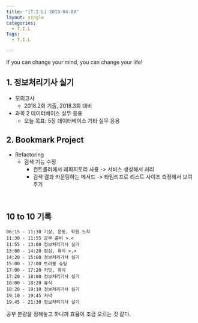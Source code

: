```yaml
---
title: "[T.I.L] 2019-04-08"
layout: single
categories:
  - T.I.L
Tags:
  - T.I.L

---
```

If you can change your mind, you can change your life!    

   
## 1. 정보처리기사 실기  
* 모의고사  
  * 2018.2회 기출, 2018.3회 대비
* 과목 2 데이터베이스 실무 응용   
  * 오늘 목표: 5장 데이터베이스 기타 실무 응용    

## 2. Bookmark Project  
* Refactoring  
  * 검색 기능 수정  
    * 컨트롤러에서 레파지토리 사용 -> 서비스 생성해서 처리  
    * 검색 결과 카운팅하는 메서드 -> 타임리프로 리스트 사이즈 측정해서 보여주기  

<br>

## 10 to 10 기록
```
06:15 - 11:30 기상, 운동, 학원 도착  
11:30 - 11:55 공부 준비 >.<  
11:55 - 13:00 정보처리기사 실기   
13:00 - 14:20 점심, 휴식 >.<      
14:20 - 15:00 정보처리가사 실기  
15:00 - 17:00 트러블 슈팅  
17:00 - 17:20 커밋, 휴식  
17:20 - 18:00 정보처리기사 실기  
18:00 - 18:20 휴식  
18:20 - 19:10 정보처리기사 실기    
19:10 - 19:45 저녁  
19:45 - 21:30 정보처리기사 실기   
```
공부 분량을 정해놓고 하니까 효율이 조금 오르는 것 같다.  

 

